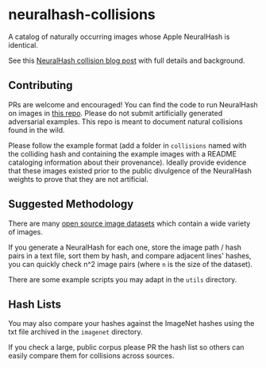 # neuralhash-collisions
A catalog of naturally occurring images whose Apple NeuralHash is identical.

See this [NeuralHash collision blog post](https://blog.roboflow.com/nerualhash-collision/) with full details and background.

## Contributing

PRs are welcome and encouraged! You can find the code to run NeuralHash on images in 
[this repo](https://github.com/AsuharietYgvar/AppleNeuralHash2ONNX). 
Please do not submit artificially generated adversarial examples. This repo is meant to document 
natural collisions found in the wild.

Please follow the example format (add a folder in `collisions` named with the colliding hash and
containing the example images with a README cataloging information about their provenance). Ideally
provide evidence that these images existed prior to the public divulgence of the NeuralHash weights
to prove that they are not artificial.

## Suggested Methodology

There are many [open source image datasets](https://universe.roboflow.com)
which contain a wide variety of images.

If you generate a NeuralHash for each one, store the image path / hash pairs in
a text file, sort them by hash, and compare adjacent lines' hashes, you
can quickly check n^2 image pairs (where `n` is the size of the dataset).

There are some example scripts you may adapt in the `utils` directory.

## Hash Lists

You may also compare your hashes against the ImageNet hashes using the txt
file archived in the `imagenet` directory.

If you check a large, public corpus please PR the hash list so others can
easily compare them for collisions across sources.
